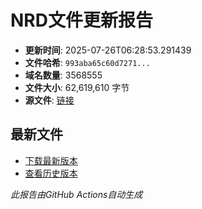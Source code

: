 # NRD文件更新报告

- **更新时间**: 2025-07-26T06:28:53.291439
- **文件哈希**: `993aba65c60d7271...`
- **域名数量**: 3568555
- **文件大小**: 62,619,610 字节
- **源文件**: [链接](https://raw.githubusercontent.com/xRuffKez/NRD/main/lists/30-day-mini/domains-only/nrd-30day-mini.txt)

## 最新文件

- [下载最新版本](./nrd-30day-mini-latest.txt)
- [查看历史版本](../archive/)

*此报告由GitHub Actions自动生成*
